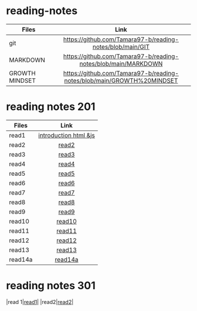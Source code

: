# reading-notes

| Files    |      Link    | 
|----------|:-------------:| 
|   git    |  https://github.com/Tamara97-b/reading-notes/blob/main/GIT | 
| MARKDOWN |  https://github.com/Tamara97-b/reading-notes/blob/main/MARKDOWN   | 
| GROWTH MINDSET | https://github.com/Tamara97-b/reading-notes/blob/main/GROWTH%20MINDSET |


# reading notes 201

| Files    |      Link    | 
|----------|:-------------:| 
|  read1  |[introduction html &js](https://tamara97-b.github.io/reading-notes/read1htmljs)  | 
|read2  |  [read2](https://tamara97-b.github.io/reading-notes/read2)   | 
| read3 |[read3]( https://tamara97-b.github.io/reading-notes/read3) 
|read4  | [read4](https://tamara97-b.github.io/reading-notes/read4) |
|read5 |[read5](https://tamara97-b.github.io/reading-notes/read5) |
|read6|[read6](https://tamara97-b.github.io/reading-notes/read6) |
|read7|[read7](https://tamara97-b.github.io/reading-notes/read7) |
|read8|[read8](https://tamara97-b.github.io/reading-notes/read8)|
|read9|[read9](https://tamara97-b.github.io/reading-notes/read9)|
|read10|[read10](https://tamara97-b.github.io/reading-notes/read10)
|read11|[read11](https://tamara97-b.github.io/reading-notes/read11)|
|read12|[read12](https://tamara97-b.github.io/reading-notes/read12)|
|read13|[read13](https://tamara97-b.github.io/reading-notes/read13)|
|read14a|[read14a](https://tamara97-b.github.io/reading-notes/read14a)|

# reading notes 301
|read 1|[read1](read1.md)|
|read2|[read2](read2.md)|